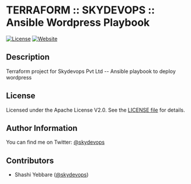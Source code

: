 # TERRAFORM :: SKYDEVOPS :: Ansible Wordpress Playbook

[![License](https://img.shields.io/badge/License-Apache%202.0-brightgreen.svg)](https://opensource.org/licenses/Apache-2.0)
[![Website](https://img.shields.io/website-up-down-green-red/http/skydevops.co.in.svg?label=skydevops)]()


## Description

Terraform project for Skydevops Pvt Ltd -- Ansible playbook to deploy wordpress

## License


Licensed under the Apache License V2.0. See the [LICENSE file](LICENSE) for details.

## Author Information

You can find me on Twitter: [@skydevops](https://twitter.com/skydevops)

## Contributors

- Shashi Yebbare ([@skydevops](https://twitter.com/skydevops))